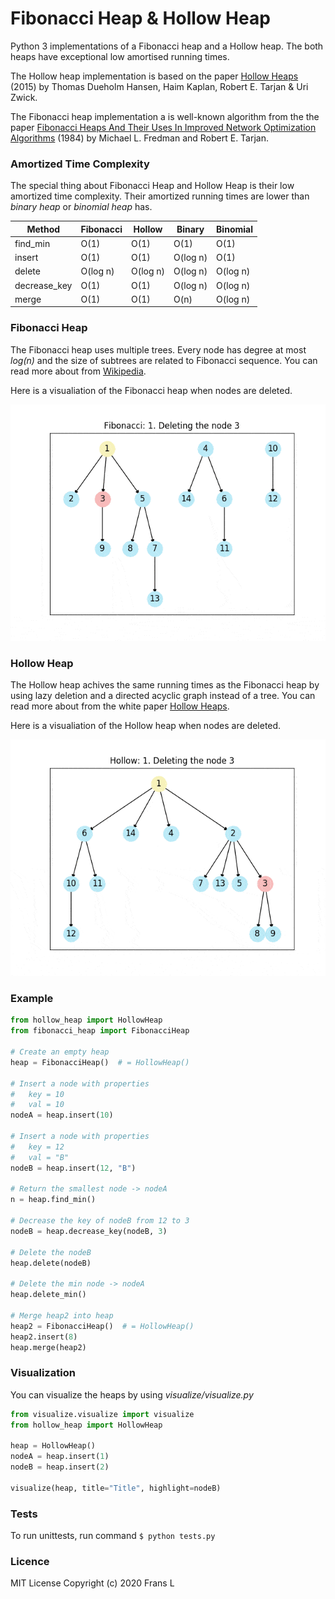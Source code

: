 # Fibonacci Heap & Hollow Heap

Python 3 implementations of a Fibonacci heap and a Hollow heap. The both heaps have exceptional low amortised running times.

The Hollow heap implementation is based on the paper [Hollow Heaps](https://arxiv.org/abs/1510.06535) (2015) by Thomas Dueholm Hansen, Haim Kaplan, Robert E. Tarjan & Uri Zwick.

The Fibonacci heap implementation a is well-known algorithm from the the paper [Fibonacci Heaps And Their Uses In Improved Network Optimization Algorithms](https://ieeexplore.ieee.org/document/715934) (1984) by
Michael L. Fredman and Robert E. Tarjan.

### Amortized Time Complexity

The special thing about Fibonacci Heap and Hollow Heap is their low amortized time complexity. Their amortized running times are lower than _binary heap_ or _binomial heap_ has.

| Method       | Fibonacci | Hollow   | Binary   | Binomial |
| ------------ | --------- | -------- | -------- | -------- |
| find_min     | O(1)      | O(1)     | O(1)     | O(1)     |
| insert       | O(1)      | O(1)     | O(log n) | O(1)     |
| delete       | O(log n)  | O(log n) | O(log n) | O(log n) |
| decrease_key | O(1)      | O(1)     | O(log n) | O(log n) |
| merge        | O(1)      | O(1)     | O(n)     | O(log n) |

### Fibonacci Heap

The Fibonacci heap uses multiple trees. Every node has degree at most _log(n)_ and the size of subtrees are related to Fibonacci sequence. You can read more about from [Wikipedia](https://en.wikipedia.org/wiki/Fibonacci_heap).

Here is a visualiation of the Fibonacci heap when nodes are deleted.

<p align="center">
  <img src="https://github.com/Frans-L/Algorithm-Challenge-Heaps/blob/master/visualize/fibonacci.gif?raw=true" alt="Deleting nodes"/>
</p>

### Hollow Heap

The Hollow heap achives the same running times as the Fibonacci heap by using lazy deletion and a directed acyclic graph instead of a tree. You can read more about from the white paper [Hollow Heaps](https://arxiv.org/abs/1510.06535).

Here is a visualiation of the Hollow heap when nodes are deleted.

<p align="center">
  <img src="https://github.com/Frans-L/Algorithm-Challenge-Heaps/blob/master/visualize/hollow.gif?raw=true" alt="Deleting nodes"/>
</p>

### Example

```python
from hollow_heap import HollowHeap
from fibonacci_heap import FibonacciHeap

# Create an empty heap
heap = FibonacciHeap()  # = HollowHeap()

# Insert a node with properties
#   key = 10
#   val = 10
nodeA = heap.insert(10)

# Insert a node with properties
#   key = 12
#   val = "B"
nodeB = heap.insert(12, "B")

# Return the smallest node -> nodeA
n = heap.find_min()

# Decrease the key of nodeB from 12 to 3
nodeB = heap.decrease_key(nodeB, 3)

# Delete the nodeB
heap.delete(nodeB)

# Delete the min node -> nodeA
heap.delete_min()

# Merge heap2 into heap
heap2 = FibonacciHeap()  # = HollowHeap()
heap2.insert(8)
heap.merge(heap2)

```

### Visualization

You can visualize the heaps by using _visualize/visualize.py_

```python
from visualize.visualize import visualize
from hollow_heap import HollowHeap

heap = HollowHeap()
nodeA = heap.insert(1)
nodeB = heap.insert(2)

visualize(heap, title="Title", highlight=nodeB)

```

### Tests

To run unittests, run command `$ python tests.py`

### Licence

MIT License
Copyright (c) 2020 Frans L
